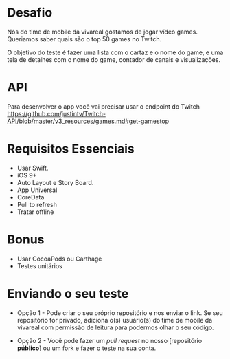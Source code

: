 # Desafio

Nós do time de mobile da vivareal gostamos de jogar vídeo games. Queriamos saber quais são o top 50 games no Twitch.

O objetivo do teste é fazer uma lista com o cartaz e o nome do game, e uma tela de detalhes com o nome do game, contador de canais e visualizações.

# API

Para desenvolver o app você vai precisar usar o endpoint do Twitch https://github.com/justintv/Twitch-API/blob/master/v3_resources/games.md#get-gamestop

# Requisitos Essenciais

* Usar Swift.
* iOS 9+
* Auto Layout e Story Board.
* App Universal
* CoreData
* Pull to refresh
* Tratar offline

# Bonus

* Usar CocoaPods ou Carthage
* Testes unitários

# Enviando o seu teste  

* Opção 1 - Pode criar o seu próprio repositório e nos enviar o link. Se seu repositório for privado, adiciona o(s) usuário(s) do time de mobile da vivareal com permissão de leitura para podermos olhar o seu código.

* Opção 2 - Você pode fazer um _pull request_ no nosso [repositório __público__] ou um fork e fazer o teste na sua conta.

